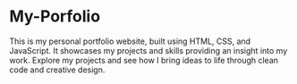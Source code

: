 # My-Porfolio
This is my personal portfolio website, built using HTML, CSS, and JavaScript. It showcases my projects and skills providing an insight into my work. Explore my projects and see how I bring ideas to life through clean code and creative design.
